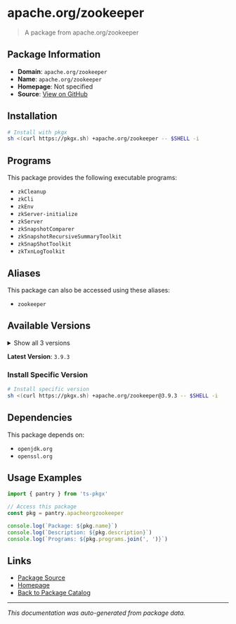 # apache.org/zookeeper

> A package from apache.org/zookeeper

## Package Information

- **Domain**: `apache.org/zookeeper`
- **Name**: `apache.org/zookeeper`
- **Homepage**: Not specified
- **Source**: [View on GitHub](https://github.com/pkgxdev/pantry/tree/main/projects/apache.org/zookeeper/package.yml)

## Installation

```bash
# Install with pkgx
sh <(curl https://pkgx.sh) +apache.org/zookeeper -- $SHELL -i
```

## Programs

This package provides the following executable programs:

- `zkCleanup`
- `zkCli`
- `zkEnv`
- `zkServer-initialize`
- `zkServer`
- `zkSnapshotComparer`
- `zkSnapshotRecursiveSummaryToolkit`
- `zkSnapShotToolkit`
- `zkTxnLogToolkit`

## Aliases

This package can also be accessed using these aliases:

- `zookeeper`

## Available Versions

<details>
<summary>Show all 3 versions</summary>

- `3.9.3`, `3.9.2`, `3.9.1`

</details>

**Latest Version**: `3.9.3`

### Install Specific Version

```bash
# Install specific version
sh <(curl https://pkgx.sh) +apache.org/zookeeper@3.9.3 -- $SHELL -i
```

## Dependencies

This package depends on:

- `openjdk.org`
- `openssl.org`

## Usage Examples

```typescript
import { pantry } from 'ts-pkgx'

// Access this package
const pkg = pantry.apacheorgzookeeper

console.log(`Package: ${pkg.name}`)
console.log(`Description: ${pkg.description}`)
console.log(`Programs: ${pkg.programs.join(', ')}`)
```

## Links

- [Package Source](https://github.com/pkgxdev/pantry/tree/main/projects/apache.org/zookeeper/package.yml)
- [Homepage](#)
- [Back to Package Catalog](../package-catalog.md)

---

*This documentation was auto-generated from package data.*
